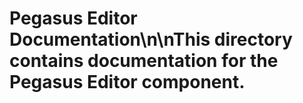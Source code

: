 # Pegasus Editor Documentation\n\nThis directory contains documentation for the Pegasus Editor component.
